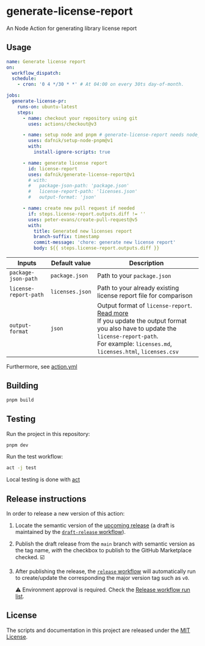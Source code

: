 # generate-license-report

An Node Action for generating library license report

## Usage

```yml
name: Generate license report
on:
  workflow_dispatch:
  schedule:
    - cron: '0 4 */30 * *' # At 04:00 on every 30ts day-of-month.

jobs:
  generate-license-pr:
    runs-on: ubuntu-latest
    steps:
      - name: checkout your repository using git
        uses: actions/checkout@v3

      - name: setup node and pnpm # generate-license-report needs node_modules installed to fully function
        uses: dafnik/setup-node-pnpm@v1
        with:
          install-ignore-scripts: true

      - name: generate license report
        id: license-report
        uses: dafnik/generate-license-report@v1
        # with:
        #   package-json-path: 'package.json'
        #   license-report-path: 'licenses.json'
        #   output-format: 'json'

      - name: create new pull request if needed
        if: steps.license-report.outputs.diff != ''
        uses: peter-evans/create-pull-request@v5
        with:
          title: Generated new licenses report
          branch-suffix: timestamp
          commit-message: 'chore: generate new license report'
          body: ${{ steps.license-report.outputs.diff }}
```

| Inputs                | Default value   | Description                                                                                                                                                                                                                                                                        |
| --------------------- | --------------- | ---------------------------------------------------------------------------------------------------------------------------------------------------------------------------------------------------------------------------------------------------------------------------------- |
| `package-json-path`   | `package.json`  | Path to your `package.json`                                                                                                                                                                                                                                                        |
| `license-report-path` | `licenses.json` | Path to your already existing license report file for comparison                                                                                                                                                                                                                   |
| `output-format`       | `json`          | Output format of `license-report`. [Read more](https://www.npmjs.com/package/license-report#generate-different-outputs) <br/> If you update the output format you also have to update the `license-report-path`. <br/> For example: `licenses.md`, `licenses.html`, `licenses.csv` |

Furthermore, see [action.yml](action.yml)

## Building

```bash
pnpm build
```

## Testing

Run the project in this repository:

```bash
pnpm dev
```

Run the test workflow:

```bash
act -j test
```

Local testing is done with [act][act]

## Release instructions

In order to release a new version of this action:

1. Locate the semantic version of the [upcoming release][release-list] (a draft is maintained by the [`draft-release` workflow][draft-release]).

2. Publish the draft release from the `main` branch with semantic version as the tag name, _with_ the checkbox to publish to the GitHub Marketplace checked. :ballot_box_with_check:

3. After publishing the release, the [`release` workflow][release] will automatically run to create/update the corresponding the major version tag such as `v0`.

   ⚠️ Environment approval is required. Check the [Release workflow run list][release-workflow-runs].

## License

The scripts and documentation in this project are released under the [MIT License](LICENSE).

<!-- references -->

[act]: https://github.com/nektos/act
[release-list]: https://github.com/dafnik/generate-license-report/releases
[draft-release]: .github/workflows/draft-release.yml
[release]: .github/workflows/release.yml
[release-workflow-runs]: https://github.com/dafnik/generate-license-report/actions/workflows/release.yml
